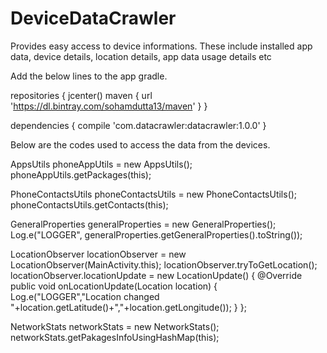 # DeviceDataCrawler
Provides easy access to device informations. These include installed app data, device details, 
location details, app data usage details etc

Add the below lines to the app gradle.

repositories {
    jcenter()
    maven {
        url 'https://dl.bintray.com/sohamdutta13/maven'
    }
}

dependencies {
    compile 'com.datacrawler:datacrawler:1.0.0'
}

Below are the codes used to access the data from the devices.


AppsUtils phoneAppUtils = new AppsUtils();
phoneAppUtils.getPackages(this);

PhoneContactsUtils phoneContactsUtils = new PhoneContactsUtils();
phoneContactsUtils.getContacts(this);

GeneralProperties generalProperties = new GeneralProperties();
Log.e("LOGGER", generalProperties.getGeneralProperties().toString());


LocationObserver locationObserver = new LocationObserver(MainActivity.this);
locationObserver.tryToGetLocation();
locationObserver.locationUpdate = new LocationUpdate() {
    @Override
    public void onLocationUpdate(Location location) {
        Log.e("LOGGER","Location changed "+location.getLatitude()+","+location.getLongitude());
    }
};

NetworkStats networkStats = new NetworkStats();
networkStats.getPakagesInfoUsingHashMap(this);

